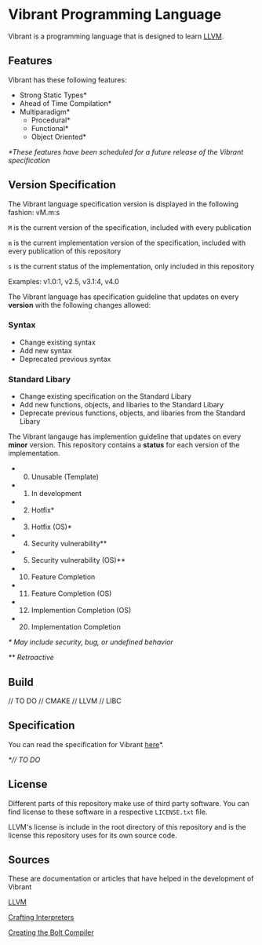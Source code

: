 # Vibrant Programming Language

Vibrant is a programming language that is designed to learn [LLVM](https://llvm.org/). 

## Features

Vibrant has these following features: 

- Strong Static Types\*
- Ahead of Time Compilation\*
- Multiparadigm\*
  - Procedural\*
  - Functional\*
  - Object Oriented\*
 
*\*These features have been scheduled for a future release of the Vibrant specification*

## Version Specification

The Vibrant language specification version is displayed in the following fashion: vM.m:s

`M` is the current version of the specification, included with every publication

`m` is the current implementation version of the specification, included with every publication of this repository

`s` is the current status of the implementation, only included in this repository

Examples: v1.0:1, v2.5, v3.1:4, v4.0

The Vibrant language has specification guideline that updates on every **version** with the following changes allowed:

### Syntax
- Change existing syntax
- Add new syntax
- Deprecated previous syntax
### Standard Libary
- Change existing specification on the Standard Libary
- Add new functions, objects, and libaries to the Standard Libary
- Deprecate previous functions, objects, and libaries from the Standard Libary

The Vibrant langauge has implemention guideline that updates on every **minor** version. This repository contains a **status** for each version of the implementation.

- 0. Unusable (Template)
- 1. In development
- 2. Hotfix\*
- 3. Hotfix (OS)*
- 4. Security vulnerability\*\*
- 5. Security vulnerability (OS)\*\*
- 10. Feature Completion
- 11. Feature Completion (OS)
- 12. Implemention Completion (OS)
- 20. Implementation Completion

*\* May include security, bug, or undefined behavior*

*\*\* Retroactive*

## Build

// TO DO
// CMAKE
// LLVM
// LIBC

## Specification 

You can read the specification for Vibrant [here]()\*. 

*\*// TO DO*

## License

Different parts of this repository make use of third party software. You can find license to these software in a respective `LICENSE.txt` file.

LLVM's license is include in the root directory of this repository and is the license this repository uses for its own source code. 

## Sources

These are documentation or articles that have helped in the development of Vibrant

[LLVM](https://llvm.org/)

[Crafting Interpreters](https://craftinginterpreters.com/)

[Creating the Bolt Compiler](https://mukulrathi.com/create-your-own-programming-language/llvm-ir-cpp-api-tutorial/)

